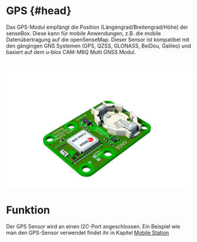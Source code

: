 # GPS {#head}
<div class="description">Das GPS-Modul empfängt die Position (Längengrad/Breitengrad/Höhe) der senseBox. Diese kann für mobile Anwendungen, z.B. die mobile Datenübertragung auf die openSenseMap. Dieser Sensor ist kompatibel mit den gängingen GNS Systemen (GPS, QZSS, GLONASS, BeiDou, Galileo) und basiert auf dem u-blox CAM-M8Q Multi GNSS Modul.</div>

<div class="line">
    <br>
    <br>
</div>

![Der GPS-Sensor](../../pictures/gps%20top.png)

# Funktion

Der GPS Sensor wird an einen I2C-Port angeschlossen. Ein Beispiel wie man den GPS-Sensor verwendet findet ihr in Kapitel [Mobile Station]( https://sensebox.github.io/books-v2/edu/de/projekte/Mobile_Station.html)

